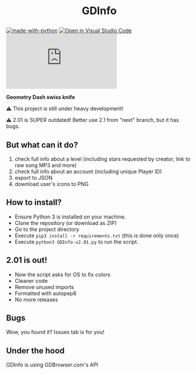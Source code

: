 # <p align=center>GDInfo</p>
[![made-with-python](https://img.shields.io/badge/Made%20with-Python-1f425f.svg)](https://www.python.org/) [![Open in Visual Studio Code](https://open.vscode.dev/badges/open-in-vscode.svg)](https://open.vscode.dev/kelptaken/GDInfo) [![Latest release](https://badgen.net/github/release/Naereen/Strapdown.js)](https://github.com/kelptaken/GDInfo/releases)

**Geometry Dash swiss knife**

**⚠** This project is still under heavy development!

**⚠** 2.01 is SUPER outdated! Better use 2.1 from "next" branch, but it has bugs.

## But what can it do?
1. check full info about a level (including stars requested by creator, link to raw song MP3 and more)
2. check full info about an account (including unique Player ID)
3. export to JSON
4. download user's icons to PNG

## How to install?
- Ensure Python 3 is installed on your machine.
- Clone the repository (or download as ZIP)
- Go to the project directory
- Execute ``pip3 install -r requirements.txt`` (this is done only once)
- Execute ``python3 GDInfo-v2.01.py`` to run the script.

## 2.01 is out!
- Now the script asks for OS to fix colors
- Cleaner code
- Remove unused imports
- Formatted with autopep8 
- No more releases

## Bugs
Wow, you found it? Issues tab is for you!

## Under the hood
GDInfo is using GDBrowser.com's API
